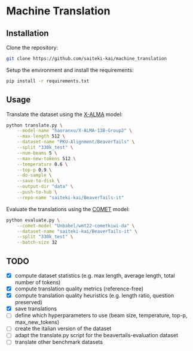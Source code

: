 # Machine Translation

## Installation

Clone the repository:

```bash
git clone https://github.com/saiteki-kai/machine_translation
```

Setup the environment and install the requirements:

```bash
pip install -r requirements.txt
```

## Usage

Translate the dataset using the [X-ALMA](https://github.com/fe1ixxu/ALMA) model:

```bash
python translate.py \
    --model-name "haoranxu/X-ALMA-13B-Group2" \
    --max-length 512 \
    --dataset-name "PKU-Alignment/BeaverTails" \
    --split "330k_test" \
    --num-beams 5 \
    --max-new-tokens 512 \
    --temperature 0.6 \
    --top-p 0.9 \
    --do-sample \
    --save-to-disk \
    --output-dir "data" \
    --push-to-hub \
    --repo-name "saiteki-kai/BeaverTails-it"
```

Evaluate the translations using the [COMET](https://github.com/Unbabel/COMET) model:

```bash
python evaluate.py \
    --comet-model "Unbabel/wmt22-cometkiwi-da" \
    --dataset-name "saiteki-kai/BeaverTails-it" \
    --split "330k_test" \
    --batch-size 32
```

## TODO

- [x] compute dataset statistics (e.g. max length, average length, total number of tokens)
- [x] compute translation quality metrics (reference-free)
- [x] compute translation quality heuristics (e.g. length ratio, question preserved)
- [x] save translations
- [ ] define which hyperparameters to use (beam size, temperature, top-p, max_new_tokens)
- [ ] create the italian version of the dataset
- [ ] adapt the translate.py script for the beavertails-evaluation dataset
- [ ] translate other benchmark datasets

